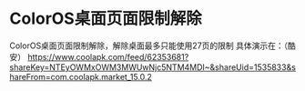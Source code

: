 # ColorOS桌面页面限制解除
ColorOS桌面页面限制解除，解除桌面最多只能使用27页的限制
具体演示在：（酷安）
https://www.coolapk.com/feed/62353681?shareKey=NTEyOWMxOWM3MWUwNjc5NTM4MDI~&shareUid=1535833&shareFrom=com.coolapk.market_15.0.2
